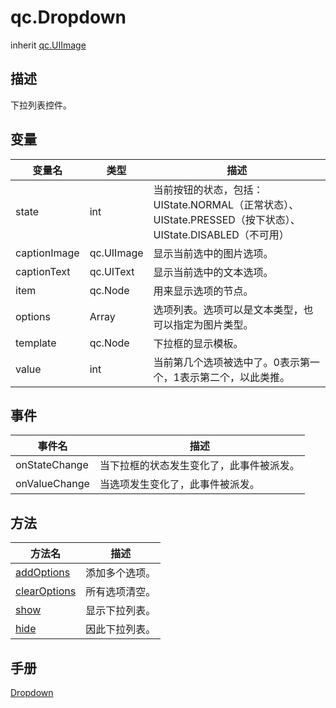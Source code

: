 # qc.Dropdown
inherit [qc.UIImage](CUIImage.md)

## 描述
下拉列表控件。  

## 变量
| 变量名        |   类型       |  描述           |
| ------------- |-------------|-------------|
| state | int  |  当前按钮的状态，包括：UIState.NORMAL（正常状态）、UIState.PRESSED（按下状态）、UIState.DISABLED（不可用） |
| captionImage | qc.UIImage | 显示当前选中的图片选项。 |
| captionText | qc.UIText | 显示当前选中的文本选项。 |
| item | qc.Node | 用来显示选项的节点。 |
| options | Array | 选项列表。选项可以是文本类型，也可以指定为图片类型。 |
| template | qc.Node | 下拉框的显示模板。 |
| value | int | 当前第几个选项被选中了。0表示第一个，1表示第二个，以此类推。 |

## 事件
|   事件名      |     描述       |
| ------------- |-------------|
| onStateChange | 当下拉框的状态发生变化了，此事件被派发。 |
| onValueChange | 当选项发生变化了，此事件被派发。 |

## 方法
| 方法名 | 描述 |
| ------------- |-------------|
| [addOptions](dropdown_addOptions.md) | 添加多个选项。|
| [clearOptions](dropdown_clearOptions.md) | 所有选项清空。 |
| [show](dropdown_show.md) | 显示下拉列表。 |
| [hide](dropdown_hide.md) | 因此下拉列表。 |

## 手册
[Dropdown](http://docs.zuoyouxi.com/manual/Sample/Dropdown.html)